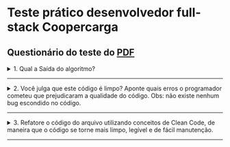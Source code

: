 # Teste prático desenvolvedor full-stack Coopercarga

## Questionário do teste do [PDF](https://github.com/lucasquearis/desafio-tecnico-coopercarga/blob/master/files/Teste%20JS%20PL_SR.pdf)

<details><summary>1. Qual a Saída do algoritmo?</summary>
<br>
   Resposta: A saída é uma série de números primos separados por páginas.
</details>
<hr>
<details>
   <summary>2. Você julga que este código é limpo? Aponte quais erros o programador
   cometeu que prejudicaram a qualidade do código. Obs: não existe nenhum bug
   escondido no código.
   </summary>
   <br>
   Resposta: O código pode ser melhorado de diversas formas, vou citar agumas delas:
   <ul>
      <li>Usar nomes de variáveis mais descritivos: o código apresenta variáveis como: "M", "RR", "CC", "ITIS". Isso dificulta muito na hora da manutenção, nomes que descrevem as variáveis são muito melhores, ajudando muito na hora do debug.</li>
      <br>
      <li>Código todo em escopo global: O código inteiro está em um escopo só no metodo "main", outra coisa que dificulta muito na hora do debug, separar o método em funções desacopladas com funções individuais, ajudam demais na hora do debug, pois você sabe exatamente onde foi que o código teve algum problema.</li>
      <br>
      <li>Código "engessado": O código possui várias variáveis "hardcoded", ou seja, com variáveis fixas, não permitindo a customização de quem precisa usar o código em mais de um lugar, na refatoração coloquei a opção de quem consumir o método, de poder definir o tamanho das páginas em listas e colunas, também permito trocar o limite máximo de números primos gerados, tornando o método muito mais dinâmico.</li>
   </ul>
</details>
<hr>
<details><summary>3. Refatore o código do arquivo utilizando conceitos de Clean Code, de maneira
que o código se torne mais limpo, legível e de fácil manutenção.</summary>
   <br>
   Resposta: Alterei o nome da classe de "DoSomething" para "PrimeNumbers", para melhor descrição da classe, mantive o método "main" original para comparações, criei 3 novos métodos "primesDictionary", "buildPrimeNumbers" e "printPrimeNumbersPages"
   <br>
O caminho para o arquivo é esse:
["files/main.js"](https://github.com/lucasquearis/desafio-tecnico-coopercarga/blob/master/files/main.js)

</details>
<hr>
